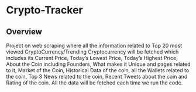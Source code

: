 # Crypto-Tracker

## Overview
Project on web scraping where all the information related to Top 20 most viewed CryptoCurrency/Trending Cryptocurrency will be fetched which includes its Current Price, Today’s Lowest Price, Today’s Highest Price, About the Coin including Founders, What makes it Unique and pages related to it, Market of the Coin, Historical Data of the coin, all the Wallets related to the coin, Top 3 News related to the coin, Recent Tweets about the coin and Rating of the coin. All the data will be fetched each time we run the code.

